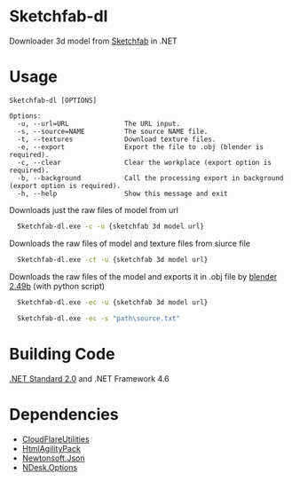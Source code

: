 # Sketchfab-dl
Downloader 3d model from [Sketchfab](https://sketchfab.com/) in .NET

# Usage
```
Sketchfab-dl [OPTIONS]

Options:
  -u, --url=URL              The URL input.
  -s, --source=NAME          The source NAME file.
  -t, --textures             Download texture files.
  -e, --export               Export the file to .obj (blender is required).
  -c, --clear                Clear the workplace (export option is required).
  -b, --background           Call the processing export in background (export option is required).
  -h, --help                 Show this message and exit
```

Downloads just the raw files of model from url
```bash
  Sketchfab-dl.exe -c -u {sketchfab 3d model url}
```

Downloads the raw files of model and texture files from siurce file
```bash
  Sketchfab-dl.exe -ct -u {sketchfab 3d model url}
```

Downloads the raw files of the model and exports it in .obj file by [blender 2.49b](https://www.blender.org/) (with python script)
```bash
  Sketchfab-dl.exe -ec -u {sketchfab 3d model url}
  
  Sketchfab-dl.exe -ec -s "path\source.txt"
```

# Building Code
[.NET Standard 2.0](https://github.com/dotnet/standard/blob/master/docs/versions.md) and .NET Framework 4.6

# Dependencies
* [CloudFlareUtilities](https://www.nuget.org/packages/CloudFlareUtilities/)
* [HtmlAgilityPack](https://www.nuget.org/packages/HtmlAgilityPack)
* [Newtonsoft.Json](https://www.nuget.org/packages/Newtonsoft.Json)
* [NDesk.Options](https://www.nuget.org/packages/NDesk.Options)
